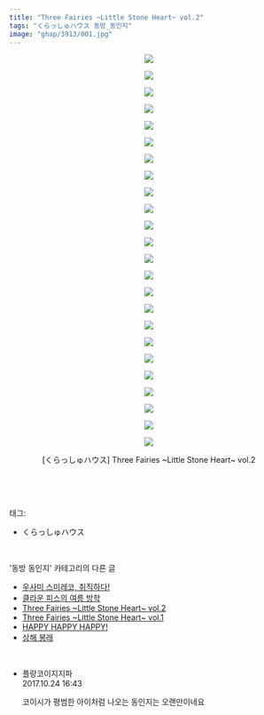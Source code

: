 ```yaml
---
title: "Three Fairies ~Little Stone Heart~ vol.2"
tags: "くらっしゅハウス 동방_동인지"
image: "ghap/3913/001.jpg"
---
```

<div class="article">
<p style="text-align: center; clear: none; float: none;"><img src="{{ site.nasurl }}/ghap/3913/001.jpg"/></p>
<p style="text-align: center; clear: none; float: none;"><img src="{{ site.nasurl }}/ghap/3913/002.jpg"/></p>
<p style="text-align: center; clear: none; float: none;"><img src="{{ site.nasurl }}/ghap/3913/003.jpg"/></p>
<p style="text-align: center; clear: none; float: none;"><img src="{{ site.nasurl }}/ghap/3913/004.jpg"/></p>
<p style="text-align: center; clear: none; float: none;"><img src="{{ site.nasurl }}/ghap/3913/005.jpg"/></p>
<p style="text-align: center; clear: none; float: none;"><img src="{{ site.nasurl }}/ghap/3913/006.jpg"/></p>
<p style="text-align: center; clear: none; float: none;"><img src="{{ site.nasurl }}/ghap/3913/007.jpg"/></p>
<p style="text-align: center; clear: none; float: none;"><img src="{{ site.nasurl }}/ghap/3913/008.jpg"/></p>
<p style="text-align: center; clear: none; float: none;"><img src="{{ site.nasurl }}/ghap/3913/009.jpg"/></p>
<p style="text-align: center; clear: none; float: none;"><img src="{{ site.nasurl }}/ghap/3913/010.jpg"/></p>
<p style="text-align: center; clear: none; float: none;"><img src="{{ site.nasurl }}/ghap/3913/011.jpg"/></p>
<p style="text-align: center; clear: none; float: none;"><img src="{{ site.nasurl }}/ghap/3913/012.jpg"/></p>
<p style="text-align: center; clear: none; float: none;"><img src="{{ site.nasurl }}/ghap/3913/013.jpg"/></p>
<p style="text-align: center; clear: none; float: none;"><img src="{{ site.nasurl }}/ghap/3913/014.jpg"/></p>
<p style="text-align: center; clear: none; float: none;"><img src="{{ site.nasurl }}/ghap/3913/015.jpg"/></p>
<p style="text-align: center; clear: none; float: none;"><img src="{{ site.nasurl }}/ghap/3913/016.jpg"/></p>
<p style="text-align: center; clear: none; float: none;"><img src="{{ site.nasurl }}/ghap/3913/017.jpg"/></p>
<p style="text-align: center; clear: none; float: none;"><img src="{{ site.nasurl }}/ghap/3913/018.jpg"/></p>
<p style="text-align: center; clear: none; float: none;"><img src="{{ site.nasurl }}/ghap/3913/019.jpg"/></p>
<p style="text-align: center; clear: none; float: none;"><img src="{{ site.nasurl }}/ghap/3913/020.jpg"/></p>
<p style="text-align: center; clear: none; float: none;"><img src="{{ site.nasurl }}/ghap/3913/021.jpg"/></p>
<p style="text-align: center; clear: none; float: none;"><img src="{{ site.nasurl }}/ghap/3913/022.jpg"/></p>
<p style="text-align: center; clear: none; float: none;"><img src="{{ site.nasurl }}/ghap/3913/023.jpg"/></p>
<p style="text-align: center; clear: none; float: none;"><img src="{{ site.nasurl }}/ghap/3913/024.jpg"/></p>
<p style="text-align: center; clear: none; float: none;">[くらっしゅハウス] Three Fairies ~Little Stone Heart~ vol.2</p>
<p><br/></p>
</div><br/>
<div class="tagTrail">
<p>태그: </p>
<ul>
<li>くらっしゅハウス</li>
</ul>
</div><br/>
<div class="another">
<p>'동방 동인지' 카테고리의 다른 글</p>
<ul>
<li><a href="/2017-10-27-ghap_3916">우사미 스미레코, 취직하다!</a></li>
<li><a href="/2017-10-24-ghap_3914">클라운 피스의 여름 방학</a></li>
<li><a href="/2017-10-24-ghap_3913">Three Fairies ~Little Stone Heart~ vol.2</a></li>
<li><a href="/2017-10-24-ghap_3912">Three Fairies ~Little Stone Heart~ vol.1</a></li>
<li><a href="/2017-10-24-ghap_3911">HAPPY HAPPY HAPPY!</a></li>
<li><a href="/2017-10-24-ghap_3910">상해 봉래</a></li>
</ul>
</div><br/>
<div class="cb_module cb_fluid">
<div class="cb_wrt cb_profile">
<div class="comment">
<ul>
<li class="cb_thumb_off" id="comment15113441">
<div class="cb_comment_area">
<div class="cb_info_area">
<div class="cb_section">
<span class="cb_nick_name">플랑코이지지파</span>
</div>
<div class="cb_section">
<span class="cb_date">2017.10.24 16:43 </span>
</div>
</div>
<div class="cb_dsc_comment">
<p class="cb_dsc">
											코이시가 평범한 아이처럼 나오는 동인지는 오랜만이네요
										</p>
</div>
</div></li>
</ul>
</div>
</div><!-- commentList close -->
</div><br/>
